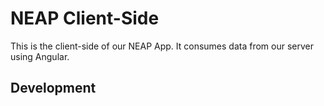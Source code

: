 # NEAP Client-Side

This is the client-side of our NEAP App. It consumes data from our server using Angular.

## Development
